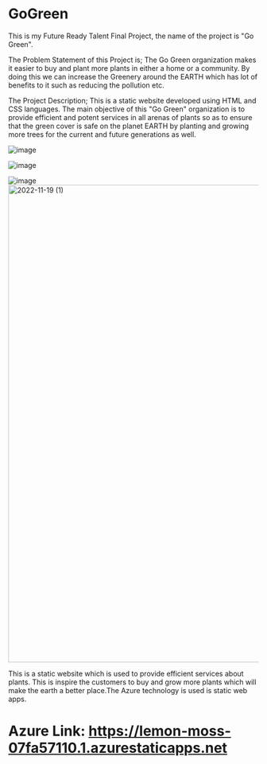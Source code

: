 # GoGreen
This is my Future Ready Talent Final Project, the name of the project is "Go Green".

The Problem Statement of this Project is;
The Go Green organization makes it easier to buy and plant more plants in either a home or a community. By doing this we can increase the Greenery around the EARTH which has lot of benefits to it such as reducing the pollution etc.

The Project Description;
This is a static website developed using HTML and CSS languages. The main objective of this "Go Green" organization is to provide efficient and potent services in all arenas of plants so as to ensure that the green cover is safe on the planet EARTH by planting and growing more trees for the current and future generations as well.

![image](https://user-images.githubusercontent.com/70201437/190915883-dd2de730-1a28-40b1-9e28-78ef1dacd0f0.png)

![image](https://user-images.githubusercontent.com/70201437/190915912-55a0cbdc-9bfc-47e1-aa9b-2bc1ae1249d5.png)

![image](https://user-images.githubusercontent.com/70201437/190915953-ad7ebb0a-ddf1-49fc-92b7-55ed935ecda4.png)
<img width="960" alt="2022-11-19 (1)" src="https://user-images.githubusercontent.com/70201437/202851307-7d9dc7c6-76a8-4e52-88cc-fe6a3454667b.png">




This is a static website which is used to provide efficient services about plants. This is inspire the customers to buy and grow more plants which will make the earth a better place.The Azure technology is used is static web apps.

# Azure Link: https://lemon-moss-07fa57110.1.azurestaticapps.net
